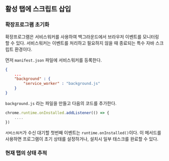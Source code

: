 ## 활성 탭에 스크립트 삽입
### 확장프로그램 초기화
확장프로그램은 서비스워커를 사용하여 백그라운드에서 브라우저 이벤트를 모니터링 할 수 있다. 서비스워커는 이벤트를 처리하고 필요하지 않을 때 종료되는 특수 자바 스크립트 환경이다. 

먼저 `manifest.json` 파일에 서비스워커를 등록한다. 
```json
{
    ...
    "background" : {
        "service_worker" : "background.js"
    }
}

```

`background.js` 라는 파일을 만들고 다음의 코드를 추가한다.
```javascript
chrome.runtime.onInstalled.addListener(() => {
    ....
})
```

`서비스워커`가 수신 대기할 첫번째 이벤트는 `runtime.onInstalled()`이다. 
이 메서드를 사용하면 프로그램이 초기 상태를 설정하거나, 설치시 일부 태스크를 완료할 수 있다. 


### 현재 탭의 상태 추적

